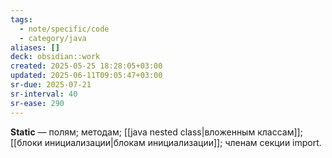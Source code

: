 ```yaml
---
tags:
  - note/specific/code
  - category/java
aliases: []
deck: obsidian::work
created: 2025-05-25 18:28:05+03:00
updated: 2025-06-11T09:05:47+03:00
sr-due: 2025-07-21
sr-interval: 40
sr-ease: 290
---
```


**Static**
—
полям;
методам;
[[java nested class|вложенным классам]];
[[блоки инициализации|блокам инициализации]];
членам секции import.
